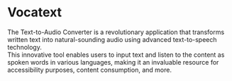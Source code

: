 # Vocatext
The Text-to-Audio Converter is a revolutionary application that transforms written text into natural-sounding audio using advanced text-to-speech technology.
<br>
This innovative tool enables users to input text and listen to the content as spoken words in various languages, making it an invaluable resource for accessibility purposes, content consumption, and more.
